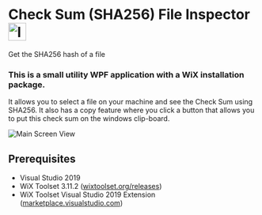 # Check Sum (SHA256) File Inspector <img src="../master/CheckSumSHA256Inspector/Resources/check-doc-64.png" Alt="Icon View" height="36px;" />  
Get the SHA256 hash of a file

### This is a small utility WPF application with a WiX installation package. 
It allows you to select a file on your machine and see the Check Sum using SHA256. It also has a copy feature where you click a button that allows you to put this check sum on the windows clip-board.

<img src="../master/CheckSumSHA256Inspector/Resources/appImage.png" Alt="Main Screen View" />

## Prerequisites
 - Visual Studio 2019 
 - WiX Toolset 3.11.2 (<a href="https://wixtoolset.org/releases/" target="_blank">wixtoolset.org/releases</a>)
 - WiX Toolset Visual Studio 2019 Extension (<a href="https://marketplace.visualstudio.com/items?itemName=WixToolset.WixToolsetVisualStudio2019Extension"  target="_blank">marketplace.visualstudio.com</a>)
